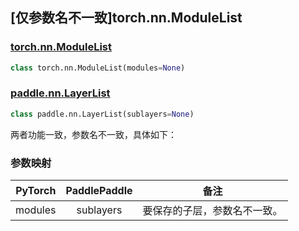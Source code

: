 ## [仅参数名不一致]torch.nn.ModuleList

### [torch.nn.ModuleList](https://pytorch.org/docs/stable/generated/torch.nn.ModuleList.html?highlight=torch+nn+modulelist#torch.nn.ModuleList)

```python
class torch.nn.ModuleList(modules=None)
```

### [paddle.nn.LayerList](https://www.paddlepaddle.org.cn/documentation/docs/zh/api/paddle/nn/LayerList_cn.html)

```python
class paddle.nn.LayerList(sublayers=None)
```

两者功能一致，参数名不一致，具体如下：

### 参数映射

| PyTorch | PaddlePaddle |             备注             |
| :-----: | :----------: | :--------------------------: |
| modules |  sublayers   | 要保存的子层，参数名不一致。 |
